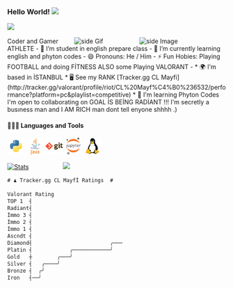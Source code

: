 ### Hello World!  <img src="https://github.com/sciencepal/sciencepal/blob/master/assets/Hi.gif" width="29px">
  ![](https://komarev.com/ghpvc/?username=Yusuf11878&label=Profile%20Visits&color=blue&style=for-the-badge)
  
<img src="https://github.com/sciencepal/sciencepal/blob/master/assets/life_balance.gif" alt="side Image" align="right" width="200" height="auto" />
<img src="https://media3.giphy.com/media/ZEB6yFbLnhyQf7g3hn/giphy.gif" alt="side Gif" align="right" width="150" height="auto"/> </a>
  Coder and Gamer ATHLETE
  - 🔭 I’m student in english prepare class
  - 🌱 I’m currently learning english and phyton codes
  - 😄 Pronouns: He / Him
  - ⚡ Fun Hobies:  Playing FOOTBALL and  doing FİTNESS ALSO some Playing VALORANT
  - * 🌍  I'm based in İSTANBUL
  * 🖥️  See my RANK [Tracker.gg CL Mayfi](http://tracker.gg/valorant/profile/riot/CL%20Mayf%C4%B0%236532/performance?platform=pc&playlist=competitive)
  * 🧠  I'm learning Phyton Codes  I'm open to collaborating on GOAL İS BEİNG RADİANT
  !!!  I'm secretly a busıness man and I AM RICH man dont tell enyone shhhh .)
  
  #### 👨🏻‍💻 Languages and Tools <br />

  <code><img height="40" src="https://raw.githubusercontent.com/github/explore/80688e429a7d4ef2fca1e82350fe8e3517d3494d/topics/python/python.png"></code>
  <code><img height="40" src="https://raw.githubusercontent.com/github/explore/80688e429a7d4ef2fca1e82350fe8e3517d3494d/topics/java/java.png"></code>
  <code><img height="40" src="https://raw.githubusercontent.com/github/explore/80688e429a7d4ef2fca1e82350fe8e3517d3494d/topics/git/git.png"></code>
  <code><img height="40" src="https://raw.githubusercontent.com/github/explore/80688e429a7d4ef2fca1e82350fe8e3517d3494d/topics/jupyter-notebook/jupyter-notebook.png"></code>
  <code><img height="40" src="https://raw.githubusercontent.com/github/explore/80688e429a7d4ef2fca1e82350fe8e3517d3494d/topics/linux/linux.png"></code>
  
  [![Stats](https://github-readme-stats.vercel.app/api?username=Yusuf11878&show_icons=true&theme=radical)](https://github-readme-stats.vercel.app/api?username=sciencepal&show_icons=true&theme=radical)&nbsp; &nbsp; &nbsp; &nbsp; &nbsp; &nbsp; &nbsp; &nbsp; &nbsp; &nbsp; <img src="https://github.com/sciencepal/sciencepal/blob/master/assets/saved.gif" width="195">
  



  ```
  # ♟︎ Tracker.gg CL Mayfİ Ratings  #
  
  Valorant Rating                                                                        
TOP 1  ┤                                                                                
Radiant┤                       
İmmo 3 ┤                    
İmmo 2 ┤                    
İmmo 1 ┤                  
Ascndt ┤               
Diamond┤                         ╭───                 
Platin ┤            ╭────────────╯                           
Gold   ┼        ╭───╯                                       
Silver ┤   ╭────╯      
Bronze ┤  ╭╯      
Iron   ┤──╯

 
  ```
  
